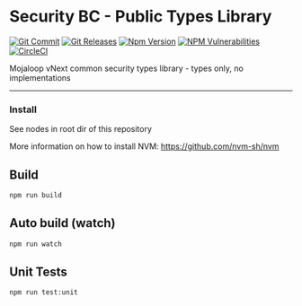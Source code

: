 # Security BC - Public Types Library

[![Git Commit](https://img.shields.io/github/last-commit/mojaloop/security-bc.svg?style=flat)](https://github.com/mojaloop/security-bc/commits/master)
[![Git Releases](https://img.shields.io/github/release/mojaloop/security-bc.svg?style=flat)](https://github.com/mojaloop/security-bc/releases)
[![Npm Version](https://img.shields.io/npm/v/@mojaloop/security-bc-public-types-lib.svg?style=flat)](https://www.npmjs.com/package/@mojaloop/security-bc-public-types-lib)
[![NPM Vulnerabilities](https://img.shields.io/snyk/vulnerabilities/npm/@mojaloop/security-bc-public-types-lib.svg?style=flat)](https://www.npmjs.com/package/@mojaloop/security-bc-public-types-lib)
[![CircleCI](https://circleci.com/gh/mojaloop/security-bc.svg?style=shield)](https://circleci.com/github/mojaloop/security-bc)

Mojaloop vNext common security types library - types only, no implementations

---

### Install
See nodes in root dir of this repository

More information on how to install NVM: https://github.com/nvm-sh/nvm

## Build

```bash
npm run build
```

## Auto build (watch)

```bash
npm run watch
```

## Unit Tests

```bash
npm run test:unit
```
